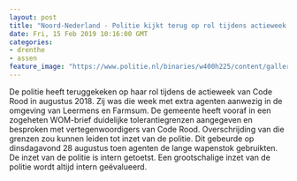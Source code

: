 ```yaml
---
layout: post
title: "Noord-Nederland - Politie kijkt terug op rol tijdens actieweek Code Rood"
date: Fri, 15 Feb 2019 10:16:00 GMT
categories: 
- drenthe 
- assen 
feature_image: "https://www.politie.nl/binaries/w400h225/content/gallery/politie/stockfotos/algemeen/agenten-tijdens-horecadienst.jpg"
---
```


De politie heeft teruggekeken op haar rol tijdens de actieweek van Code Rood in augustus 2018. Zij was die week met extra agenten aanwezig in de omgeving van Leermens en Farmsum. De gemeente heeft vooraf in een zogeheten WOM-brief duidelijke tolerantiegrenzen aangegeven en besproken met vertegenwoordigers van Code Rood. Overschrijding van die grenzen zou kunnen leiden tot inzet van de politie. Dit gebeurde op dinsdagavond 28 augustus toen agenten de lange wapenstok gebruikten. De inzet van de politie is intern getoetst. Een grootschalige inzet van de politie wordt altijd intern geëvalueerd.
